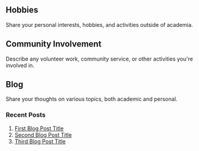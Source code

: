 
## Hobbies
Share your personal interests, hobbies, and activities outside of academia.

## Community Involvement
Describe any volunteer work, community service, or other activities you're involved in.

## Blog
Share your thoughts on various topics, both academic and personal.

### Recent Posts
1. [First Blog Post Title](#)
2. [Second Blog Post Title](#)
3. [Third Blog Post Title](#) 